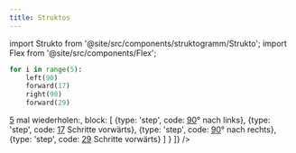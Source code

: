 ```yaml
---
title: Struktos
---
```


import Strukto from '@site/src/components/struktogramm/Strukto';
import Flex from '@site/src/components/Flex';

<Flex alignItems="end">
<div style={{flexGrow: 1, minWidth: '300px'}}>


```py live_py slim
for i in range(5):
    left(90)
    forward(17)
    right(90)
    forward(29) 
```

</div>
<div style={{flexGrow: 1}}></div>
<div style={{flexGrow: 1}}>
<Strukto program={[
    {
        type: 'repeat', 
        code: <span><u>5</u> mal wiederholen:</span>,
        block: [
            {type: 'step', code: <span><u>90</u>° nach links</span>},
            {type: 'step', code: <span><u>17</u> Schritte vorwärts</span>},
            {type: 'step', code: <span><u>90</u>° nach rechts</span>},
            {type: 'step', code: <span><u>29</u> Schritte vorwärts</span>}
        ]
    }
]} />
</div>

</Flex>